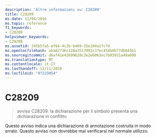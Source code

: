 ```yaml
---
description: 'Altre informazioni su: C28209'
title: C28209
ms.date: 11/04/2016
ms.topic: reference
f1_keywords:
- C28209
helpviewer_keywords:
- C28209
ms.assetid: 245b5fa5-ef64-4c2b-b469-35e184a1fc7d
ms.openlocfilehash: aba62736c128a3517992c37ec454b8b77db043b1
ms.sourcegitcommit: d6af41e42699628c3e2e6063ec7b03931a49a098
ms.translationtype: MT
ms.contentlocale: it-IT
ms.lasthandoff: 12/11/2020
ms.locfileid: "97223854"
---
```

# <a name="c28209"></a>C28209

> avviso C28209: la dichiarazione per il simbolo presenta una dichiarazione in conflitto

Questo avviso indica una dichiarazione di annotazione costruita in modo errato. Questo avviso non dovrebbe mai verificarsi nel normale utilizzo.
